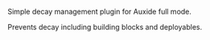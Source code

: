 Simple decay management plugin for Auxide full mode.

Prevents decay including building blocks and deployables.
